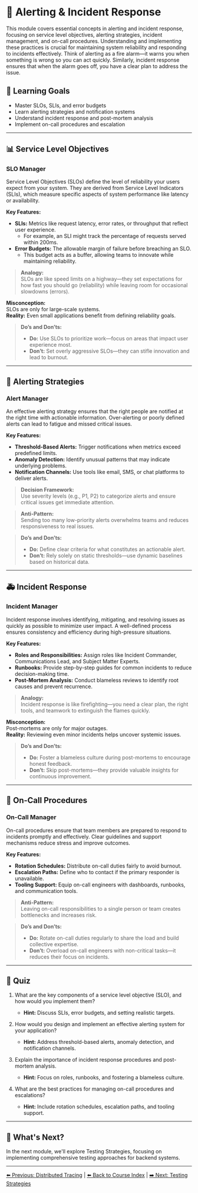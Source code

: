 # 🚨 Alerting & Incident Response

This module covers essential concepts in alerting and incident response, focusing on service level objectives, alerting strategies, incident management, and on-call procedures. Understanding and implementing these practices is crucial for maintaining system reliability and responding to incidents effectively. Think of alerting as a fire alarm—it warns you when something is wrong so you can act quickly. Similarly, incident response ensures that when the alarm goes off, you have a clear plan to address the issue.

## 🎯 Learning Goals
- Master SLOs, SLIs, and error budgets  
- Learn alerting strategies and notification systems  
- Understand incident response and post-mortem analysis  
- Implement on-call procedures and escalation  

---

## 📊 Service Level Objectives

### SLO Manager

Service Level Objectives (SLOs) define the level of reliability your users expect from your system. They are derived from Service Level Indicators (SLIs), which measure specific aspects of system performance like latency or availability.

**Key Features:**  
- **SLIs:** Metrics like request latency, error rates, or throughput that reflect user experience.  
  - For example, an SLI might track the percentage of requests served within 200ms.  
- **Error Budgets:** The allowable margin of failure before breaching an SLO.  
  - This budget acts as a buffer, allowing teams to innovate while maintaining reliability.  

> **Analogy:**  
> SLOs are like speed limits on a highway—they set expectations for how fast you should go (reliability) while leaving room for occasional slowdowns (errors).

**Misconception:**  
SLOs are only for large-scale systems. \
**Reality:** Even small applications benefit from defining reliability goals.

> **Do’s and Don’ts:**  
> - **Do:** Use SLOs to prioritize work—focus on areas that impact user experience most.  
> - **Don’t:** Set overly aggressive SLOs—they can stifle innovation and lead to burnout.

---

## 🚨 Alerting Strategies

### Alert Manager

An effective alerting strategy ensures that the right people are notified at the right time with actionable information. Over-alerting or poorly defined alerts can lead to fatigue and missed critical issues.

**Key Features:**  
- **Threshold-Based Alerts:** Trigger notifications when metrics exceed predefined limits.  
- **Anomaly Detection:** Identify unusual patterns that may indicate underlying problems.  
- **Notification Channels:** Use tools like email, SMS, or chat platforms to deliver alerts.  

> **Decision Framework:**  
> Use severity levels (e.g., P1, P2) to categorize alerts and ensure critical issues get immediate attention.

> **Anti-Pattern:**  
> Sending too many low-priority alerts overwhelms teams and reduces responsiveness to real issues.

> **Do’s and Don’ts:**  
> - **Do:** Define clear criteria for what constitutes an actionable alert.  
> - **Don’t:** Rely solely on static thresholds—use dynamic baselines based on historical data.

---

## 🚑 Incident Response

### Incident Manager

Incident response involves identifying, mitigating, and resolving issues as quickly as possible to minimize user impact. A well-defined process ensures consistency and efficiency during high-pressure situations.

**Key Features:**  
- **Roles and Responsibilities:** Assign roles like Incident Commander, Communications Lead, and Subject Matter Experts.  
- **Runbooks:** Provide step-by-step guides for common incidents to reduce decision-making time.  
- **Post-Mortem Analysis:** Conduct blameless reviews to identify root causes and prevent recurrence.  

> **Analogy:**  
> Incident response is like firefighting—you need a clear plan, the right tools, and teamwork to extinguish the flames quickly.

**Misconception:**  
Post-mortems are only for major outages. \
**Reality:** Reviewing even minor incidents helps uncover systemic issues.

> **Do’s and Don’ts:**  
> - **Do:** Foster a blameless culture during post-mortems to encourage honest feedback.  
> - **Don’t:** Skip post-mortems—they provide valuable insights for continuous improvement.

---

## 📱 On-Call Procedures

### On-Call Manager

On-call procedures ensure that team members are prepared to respond to incidents promptly and effectively. Clear guidelines and support mechanisms reduce stress and improve outcomes.

**Key Features:**  
- **Rotation Schedules:** Distribute on-call duties fairly to avoid burnout.  
- **Escalation Paths:** Define who to contact if the primary responder is unavailable.  
- **Tooling Support:** Equip on-call engineers with dashboards, runbooks, and communication tools.  

> **Anti-Pattern:**  
> Leaving on-call responsibilities to a single person or team creates bottlenecks and increases risk.

> **Do’s and Don’ts:**  
> - **Do:** Rotate on-call duties regularly to share the load and build collective expertise.  
> - **Don’t:** Overload on-call engineers with non-critical tasks—it reduces their focus on incidents.

---

## 📝 Quiz

1. What are the key components of a service level objective (SLO), and how would you implement them?  
   - **Hint:** Discuss SLIs, error budgets, and setting realistic targets.

2. How would you design and implement an effective alerting system for your application?  
   - **Hint:** Address threshold-based alerts, anomaly detection, and notification channels.

3. Explain the importance of incident response procedures and post-mortem analysis.  
   - **Hint:** Focus on roles, runbooks, and fostering a blameless culture.

4. What are the best practices for managing on-call procedures and escalations?  
   - **Hint:** Include rotation schedules, escalation paths, and tooling support.

---

## 🎯 What's Next?

In the next module, we'll explore Testing Strategies, focusing on implementing comprehensive testing approaches for backend systems.

---

[⬅️ Previous: Distributed Tracing](29-distributed-tracing.md) | [⬅️ Back to Course Index](README.md) | [➡️ Next: Testing Strategies](31-testing-strategies.md)
